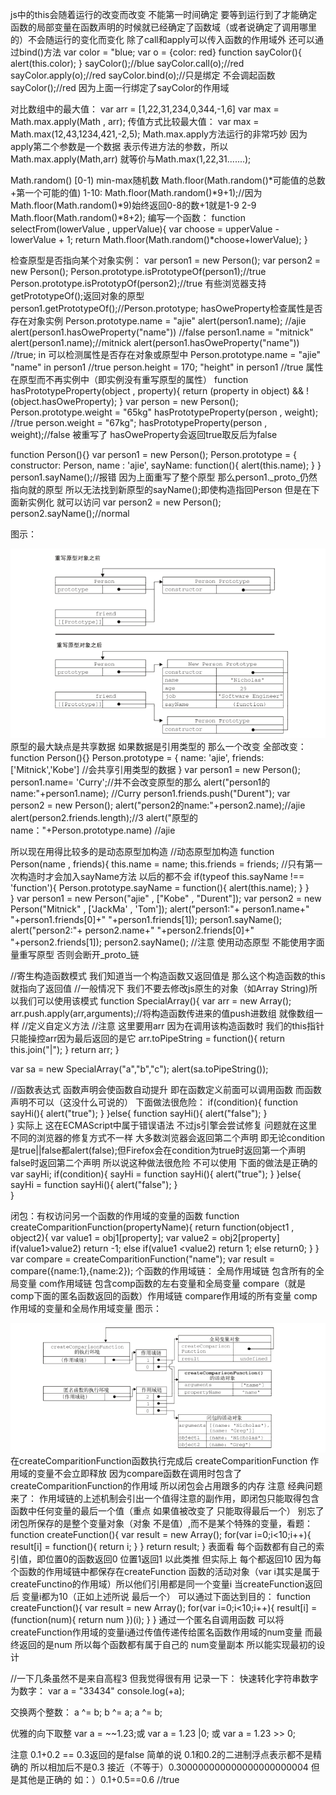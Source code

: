 js中的this会随着运行的改变而改变 不能第一时间确定 要等到运行到了才能确定
函数的局部变量在函数声明的时候就已经确定了函数域（或者说确定了调用哪里的）不会随运行的变化而变化
除了call和apply可以传入函数的作用域外 还可以通过bind()方法
var color = "blue;
var o = {color: red}
function sayColor(){
	alert(this.color);
}
sayColor();//blue
sayColor.call(o);//red
sayColor.apply(o);//red
sayColor.bind(o);//只是绑定 不会调起函数
sayColor();//red 因为上面一行绑定了sayColor的作用域

对比数组中的最大值：
var arr = [1,22,31,234,0,344,-1,6]
var max = Math.max.apply(Math , arr);
传值方式比较最大值：
var max = Math.max(12,43,1234,421,-2,5);
Math.max.apply方法运行的非常巧妙 因为apply第二个参数是一个数据 表示传进方法的参数，所以Math.max.apply(Math,arr)
就等价与Math.max(1,22,31.......);

Math.random() [0-1)
min-max随机数
Math.floor(Math.random()*可能值的总数+第一个可能的值)
1-10:
Math.floor(Math.random()*9+1);//因为Math.floor(Math.random()*9)始终返回0-8的数+1就是1-9
2-9
Math.floor(Math.random()*8+2);
编写一个函数：
function selectFrom(lowerValue , upperValue){
	var choose = upperValue - lowerValue + 1;
	return Math.floor(Math.random()*choose+lowerValue);
}

检查原型是否指向某个对象实例：
var person1 = new Person();
var person2 = new Person();
Person.prototype.isPrototypeOf(person1);//true
Person.prototype.isPrototypOf(person2);//true
有些浏览器支持getPrototypeOf();返回对象的原型
person1.getPrototypeOf();//Person.prototype;
hasOweProperty检查属性是否存在对象实例
Person.prototype.name = "ajie"
alert(person1.name); //ajie
alert(person1.hasOweProperty("name")) //false
person1.name = "mitnick"
alert(person1.name);//mitnick
alert(person1.hasOweProperty("name")) //true;
in 可以检测属性是否存在对象或原型中
Person.prototype.name = "ajie"
"name" in person1 //true
person.height = 170;
"height" in person1 //true
属性在原型而不再实例中（即实例没有重写原型的属性）
function hasPrototypeProperty(object , property){
	return (property in object) && !(object.hasOweProperty);
}
var person = new Person();
Person.prototype.weight = "65kg"
hasPrototypeProperty(person , weight); //true
person.weight = "67kg";
hasPrototypeProperty(person , weight);//false 被重写了 hasOweProperty会返回true取反后为false

function Person(){}
var person1 = new Person();
Person.prototype = {
	constructor: Person,
	name : 'ajie',
	sayName: function(){
		alert(this.name);
	}
}
person1.sayName();//报错 因为上面重写了整个原型 那么person1._proto_仍然指向就的原型 所以无法找到新原型的sayName();即使构造指回Person
但是在下面新实例化 就可以访问
var person2 = new Person();
person2.sayName();//normal

图示：

![image](https://github.com/Mitnick5194/js/blob/master/gaocheng3/images/overPrototype.png)
原型的最大缺点是共享数据 如果数据是引用类型的 那么一个改变 全部改变：
function Person(){}
Person.prototype = {
	name: 'ajie',
	friends:['Mitnick','Kobe']	//会共享引用类型的数据
}
var person1 = new Person();
person1.name= 'Curry';//并不会改变原型的那么
alert("person1的name:"+person1.name); //Curry
person1.friends.push("Durent");
var person2 = new Person();
alert("person2的name:"+person2.name);//ajie
alert(person2.friends.length);//3
alert("原型的name："+Person.prototype.name) //ajie

所以现在用得比较多的是动态原型加构造
//动态原型加构造 
function Person(name , friends){
	this.name = name;
	this.friends = friends;
	//只有第一次构造时才会加入sayName方法 以后的都不会
	if(typeof this.sayName !== 'function'){
		Person.prototype.sayName = function(){
			alert(this.name);
		}
	}	
}
var person1 = new Person("ajie" , ["Kobe" , "Durent"]);
var person2 = new Person("Mitnick" , ['JackMa' , 'Tom']);
alert("person1:"+ person1.name+" "+person1.friends[0]+" "+person1.friends[1]);
person1.sayName();
alert("person2:"+ person2.name+" "+person2.friends[0]+" "+person2.friends[1]);
person2.sayName();
//注意 使用动态原型 不能使用字面量重写原型 否则会断开_proto_链

//寄生构造函数模式 我们知道当一个构造函数又返回值是 那么这个构造函数的this就指向了返回值
//一般情况下 我们不要去修改js原生的对象（如Array String)所以我们可以使用该模式
function SpecialArray(){
	var arr = new Array();
	arr.push.apply(arr,arguments);//将构造函数传进来的值push进数组 就像数组一样
	//定义自定义方法
	//注意 这里要用arr 因为在调用该构造函数时 我们的this指针只能操控arr因为最后返回的是它
	arr.toPipeString = function(){
		return this.join("|");
	}
	return arr;
}

var sa = new SpecialArray("a","b","c");
alert(sa.toPipeString());

//函数表达式
函数声明会使函数自动提升 即在函数定义前面可以调用函数 而函数声明不可以（这没什么可说的）
下面做法很危险：
if(condition){
	function sayHi(){
		alert("true");
	}
}else{
	function sayHi(){
		alert("false");
	}	
}
实际上 这在ECMAScript中属于错误语法 不过js引擎会尝试修复 问题就在这里 不同的浏览器的修复方式不一样 大多数浏览器会返回第二个声明
即无论condition是true||false都alert(false);但Firefox会在condition为true时返回第一个声明 false时返回第二个声明 所以说这种做法很危险 不可以使用
下面的做法是正确的
var sayHi;
if(condition){
	sayHi = function sayHi(){
		alert("true");
	}
}else{
	sayHi = function sayHi(){
		alert("false");
	}	
}

闭包：有权访问另一个函数的作用域的变量的函数
function createComparitionFunction(propertyName){
	return function(object1 , object2){
		var value1 = obj1[property];
		var value2 = obj2[property]
		if(value1>value2) return -1;
		else if(value1 <value2) return 1;
		else return0;
	}
}
var compare = createComparitionFunction("name");
var result = compare({name:1},{name:2});
个函数的作用域链：
全局作用域链 包含所有的全局变量
com作用域链 包含comp函数的左右变量和全局变量
compare（就是comp下面的匿名函数返回的函数）作用域链 compare作用域的所有变量 comp作用域的变量和全局作用域变量
图示：

![image](https://github.com/Mitnick5194/js/blob/master/gaocheng3/images/zuoyongyuchain.png)
在createComparitionFunction函数执行完成后 createComparitionFunction 作用域的变量不会立即释放 因为compare函数在调用时包含了
createComparitionFunction的作用域 所以闭包会占用跟多的内存
注意 经典问题来了：
作用域链的上述机制会引出一个值得注意的副作用，即闭包只能取得包含函数中任何变量的最后一个值（重点 如果值被改变了 只能取得最后一个）
别忘了闭包所保存的是整个变量对象（对象 不是值）,而不是某个特殊的变量，看题：
function createFunction(){
	var result = new Array();
	for(var i=0;i<10;i++){
		result[i] = function(){
			return i;
		}
	}
	return result;
}
表面看 每个函数都有自己的索引值，即位置0的函数返回0 位置1返回1 以此类推 但实际上 每个都返回10 因为每个函数的作用域链中都保存在createFunction
函数的活动对象（var i其实是属于createFunctino的作用域）所以他们引用都是同一个变量i 当createFunction返回后 变量i都为10（正如上述所说 最后一个）
可以通过下面达到目的：
function createFunction(){
	var result = new Array();
	for(var i=0;i<10;i++){
		result[i] = (function(num){
			return num
		})(i);
	}
}
通过一个匿名自调用函数 可以将createFunction作用域的变量i通过传值传递传给匿名函数作用域的num变量 而最终返回的是num 所以每个函数都有属于自己的
num变量副本 所以能实现最初的设计

//一下几条虽然不是来自高程3 但我觉得很有用 记录一下：
快速转化字符串数字为数字：
var a = "33434"
console.log(+a);

交换两个整数：
 a ^= b;
 b ^= a;
 a ^= b;

优雅的向下取整
var a = ~~1.23;或
var a = 1.23 |0; 或
var a = 1.23 >> 0;

注意 0.1+0.2 == 0.3返回的是false 简单的说 0.1和0.2的二进制浮点表示都不是精确的 所以相加后不是0.3 接近（不等于）0.300000000000000000000004
但是其他是正确的 如：）0.1+0.5==0.6 //true